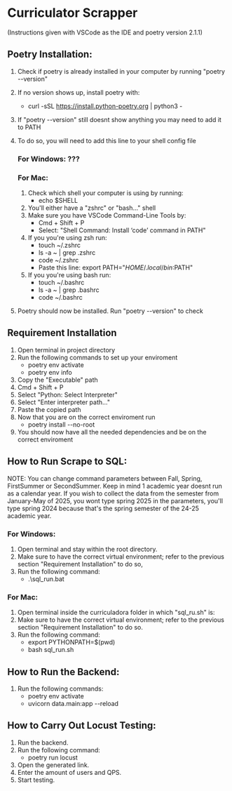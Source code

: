 # Curriculator Scrapper

(Instructions given with VSCode as the IDE and poetry version 2.1.1)

## Poetry Installation:

1. Check if poetry is already installed in your computer by running
"poetry --version"
2. If no version shows up, install poetry with:
    - curl -sSL https://install.python-poetry.org | python3 -
3. If "poetry --version" still doesnt show anything you may need
to add it to PATH
4. To do so, you will need to add this line to your shell config file
    ### For Windows: ???

    ### For Mac:
    1. Check which shell your computer is using by running:
        - echo $SHELL
    2. You'll either have a "zshrc" or "bash..." shell
    3. Make sure you have VSCode Command-Line Tools by:
        - Cmd + Shift + P
        - Select: "Shell Command: Install ‘code’ command in PATH"
    4. If you you're using zsh run:
        - touch ~/.zshrc
        - ls -a ~ | grep .zshrc
        - code ~/.zshrc
        - Paste this line: export PATH="$HOME/.local/bin:$PATH"
    5. If you you're using bash run:
        - touch ~/.bashrc
        - ls -a ~ | grep .bashrc
        - code ~/.bashrc
5. Poetry should now be installed. Run "poetry --version" to check


## Requirement Installation

1. Open terminal in project directory
2. Run the following commands to set up your enviroment
    - poetry env activate
    - poetry env info  
3. Copy the "Executable" path
4. Cmd + Shift + P
5. Select "Python: Select Interpreter"
6. Select "Enter interpreter path..."
7. Paste the copied path
8. Now that you are on the correct enviroment run
    - poetry install --no-root
9. You should now have all the needed dependencies
and be on the correct enviroment


## How to Run Scrape to SQL:

NOTE: You can change command parameters between Fall, Spring, FirstSummer or SecondSummer. Keep in mind 1 academic year doesnt run as a calendar year. If you wish to collect the data from the semester from January-May of 2025, you wont type spring 2025 in the parameters, you'll type spring 2024 because that's the spring semester of the 24-25 academic year.

### For Windows:

1. Open terminal and stay within the root directory.
2. Make sure to have the correct virtual environment; refer to the previous section "Requirement Installation" to do so,
3. Run the following command:
    - .\sql_run.bat

### For Mac:

1. Open terminal inside the curriculadora folder in which "sql_ru.sh" is:
2. Make sure to have the correct virtual environment; refer to the previous section "Requirement Installation" to do so.
3. Run the following command:
    - export PYTHONPATH=$(pwd)
    - bash sql_run.sh

## How to Run the Backend:

1. Run the following commands:
    - poetry env activate
    - uvicorn data.main:app --reload

## How to Carry Out Locust Testing:

1. Run the backend.
2. Run the following command:
    - poetry run locust
3. Open the generated link.
4. Enter the amount of users and QPS.
5. Start testing.
